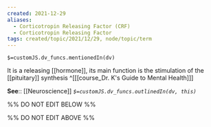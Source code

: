 ```yaml
---
created: 2021-12-29 
aliases:
  - Corticotropin Releasing Factor (CRF)
  - Corticotropin Releasing Factor 
tags: created/topic/2021/12/29, node/topic/term
---
```

`$=customJS.dv_funcs.mentionedIn(dv)`

It is a releasing [[hormone]], its main function is the stimulation of the [[pituitary]] synthesis
 ^[[[course_Dr. K's Guide to Mental Health]]]

**See**:: [[Neuroscience]]
*`$=customJS.dv_funcs.outlinedIn(dv, this)`*

%% DO NOT EDIT BELOW %%

%% DO NOT EDIT ABOVE %%
